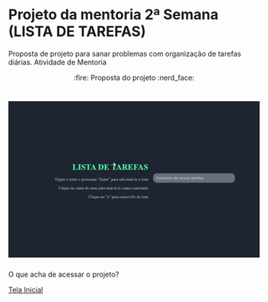# Projeto da mentoria 2ª Semana (LISTA DE TAREFAS)
  Proposta de projeto para sanar problemas com organização de tarefas diárias. Atividade de Mentoria

 <p align="center"> 
 :fire: Proposta do projeto :nerd_face:
</p>

 <h1 align="center"> 
  <img alt="shift_alt" title="#shift_alt" src="./img/lista_tarefas.gif" />
</h1>

<p>O que acha de acessar o projeto? </p> <a href="https://oscarlojr.github.io/to_do_list/" target="_blank">Tela Inicial</a>
